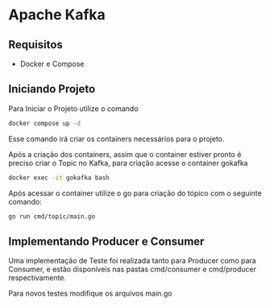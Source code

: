 # Apache Kafka

## Requisitos

* Docker e Compose

## Iniciando Projeto

Para Iniciar o Projeto utilize o comando
```bash
docker compose up -d
```
Esse comando irá criar os containers necessários para o projeto.

Após a criação dos containers, assim que o container estiver pronto é preciso criar o Topic no Kafka, para criação acesse o container gokafka
```bash
docker exec -it gokafka bash
```

Após acessar o container utilize o go para criação do tópico com o seguinte comando:
```bash
go run cmd/topic/main.go
```

## Implementando Producer e Consumer

Uma implementação de Teste foi realizada tanto para Producer como para Consumer, e estão disponíveis nas pastas cmd/consumer e cmd/producer respectivamente.

Para novos testes modifique os arquivos main.go
